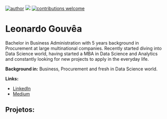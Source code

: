[![author](https://img.shields.io/badge/author-leohgs-yellow.svg)](https://www.linkedin.com/in/carlosfab) [![](https://img.shields.io/badge/python-3.7+-blue.svg)](https://www.python.org/downloads/release/python-365/) [![contributions welcome](https://img.shields.io/badge/contributions-welcome-brightgreen.svg?style=flat)](https://github.com/carlosfab/data_science/issues)


# Leonardo Gouvêa
Bachelor in Business Administration with 5 years background in Procurement at large multinational companies. Recently started diving into Data Science world, having started a MBA in Data Science and Analytics and constantly looking for new projects to apply in the everyday life.


**Background in:** Business, Procurement and fresh in Data Science world.

**Links:**
* [LinkedIn](https://www.linkedin.com/in/leonardo-gouvêa-silva-8b665a93)
* [Medium](https://medium.com/@leonardo.hgouvea)


## Projetos:
